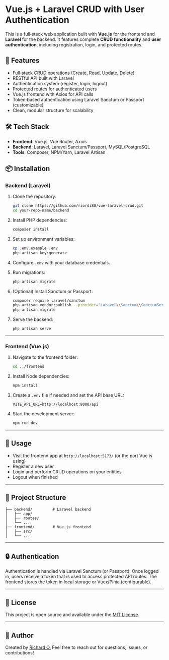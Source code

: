 # Vue.js + Laravel CRUD with User Authentication

This is a full‑stack web application built with **Vue.js** for the frontend and **Laravel** for the backend. It features complete **CRUD functionality** and **user authentication**, including registration, login, and protected routes.

## 🚀 Features

* Full‑stack CRUD operations (Create, Read, Update, Delete)
* RESTful API built with Laravel
* Authentication system (register, login, logout)
* Protected routes for authenticated users
* Vue.js frontend with Axios for API calls
* Token‑based authentication using Laravel Sanctum or Passport (customizable)
* Clean, modular structure for scalability

## 🛠️ Tech Stack

* **Frontend**: Vue.js, Vue Router, Axios
* **Backend**: Laravel, Laravel Sanctum/Passport, MySQL/PostgreSQL
* **Tools**: Composer, NPM/Yarn, Laravel Artisan

## 📦 Installation

### Backend (Laravel)

1. Clone the repository:

   ```bash
   git clone https://github.com/riordi80/vue-laravel-crud.git
   cd your-repo-name/backend
   ```

2. Install PHP dependencies:

   ```bash
   composer install
   ```

3. Set up environment variables:

   ```bash
   cp .env.example .env
   php artisan key:generate
   ```

4. Configure `.env` with your database credentials.

5. Run migrations:

   ```bash
   php artisan migrate
   ```

6. (Optional) Install Sanctum or Passport:

   ```bash
   composer require laravel/sanctum
   php artisan vendor:publish --provider="Laravel\\Sanctum\\SanctumServiceProvider"
   php artisan migrate
   ```

7. Serve the backend:

   ```bash
   php artisan serve
   ```

---

### Frontend (Vue.js)

1. Navigate to the frontend folder:

   ```bash
   cd ../frontend
   ```

2. Install Node dependencies:

   ```bash
   npm install
   ```

3. Create a `.env` file if needed and set the API base URL:

   ```
   VITE_API_URL=http://localhost:8000/api
   ```

4. Start the development server:

   ```bash
   npm run dev
   ```

---

## 🧪 Usage

* Visit the frontend app at `http://localhost:5173/` (or the port Vue is using)
* Register a new user
* Login and perform CRUD operations on your entities
* Logout when finished

---

## 📁 Project Structure

```
├── backend/         # Laravel backend
│   ├── app/
│   ├── routes/
│   └── ...
├── frontend/        # Vue.js frontend
│   ├── src/
│   └── ...
```

---

## 🔒 Authentication

Authentication is handled via Laravel Sanctum (or Passport). Once logged in, users receive a token that is used to access protected API routes. The frontend stores the token in local storage or Vuex/Pinia (configurable).

---

## 📃 License

This project is open source and available under the [MIT License](LICENSE).

---

## 👤 Author

Created by [Richard O.](https://github.com/riordi80)
Feel free to reach out for questions, issues, or contributions!
